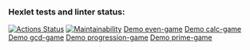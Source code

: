 ### Hexlet tests and linter status:
[![Actions Status](https://github.com/mashaanov/frontend-project-44/actions/workflows/hexlet-check.yml/badge.svg)](https://github.com/mashaanov/frontend-project-44/actions)
[![Maintainability](https://api.codeclimate.com/v1/badges/7c3185013b455d214509/maintainability)](https://codeclimate.com/github/mashaanov/frontend-project-44/maintainability)
[Demo even-game](https://asciinema.org/a/RF5VLUeEmDD3DCrfCnalrXVeW)
[Demo calc-game](https://asciinema.org/a/bIpqsfqBNTOFkJr3jrV9gZWnv)
[Demo gcd-game](https://asciinema.org/a/BsX4vJ8idLmVigRJWRJQ8PCE1)
[Demo progression-game](https://asciinema.org/a/zmF6a4oaGKqK8pQAYAh2AIyhS)
[Demo prime-game](https://asciinema.org/a/bVDcTQOZmNYFQ1mu5nxy5iGcc)
